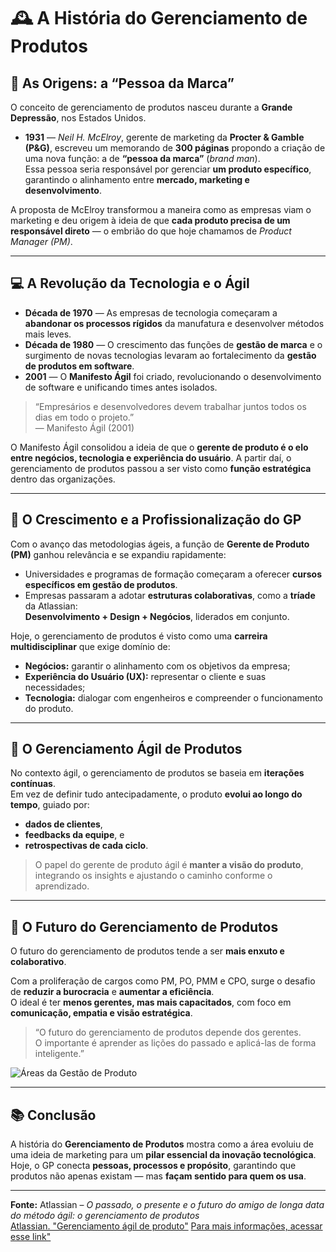 # 🕰️ A História do Gerenciamento de Produtos

## 🏁 As Origens: a “Pessoa da Marca”

O conceito de gerenciamento de produtos nasceu durante a **Grande Depressão**, nos Estados Unidos.

- **1931** — *Neil H. McElroy*, gerente de marketing da **Procter & Gamble (P&G)**, escreveu um memorando de **300 páginas** propondo a criação de uma nova função: a de **“pessoa da marca”** (*brand man*).  
  Essa pessoa seria responsável por gerenciar **um produto específico**, garantindo o alinhamento entre **mercado, marketing e desenvolvimento**.

A proposta de McElroy transformou a maneira como as empresas viam o marketing e deu origem à ideia de que **cada produto precisa de um responsável direto** — o embrião do que hoje chamamos de *Product Manager (PM)*.

---

## 💻 A Revolução da Tecnologia e o Ágil

- **Década de 1970** — As empresas de tecnologia começaram a **abandonar os processos rígidos** da manufatura e desenvolver métodos mais leves.  
- **Década de 1980** — O crescimento das funções de **gestão de marca** e o surgimento de novas tecnologias levaram ao fortalecimento da **gestão de produtos em software**.  
- **2001** — O **Manifesto Ágil** foi criado, revolucionando o desenvolvimento de software e unificando times antes isolados.

> “Empresários e desenvolvedores devem trabalhar juntos todos os dias em todo o projeto.”  
> — Manifesto Ágil (2001)

O Manifesto Ágil consolidou a ideia de que o **gerente de produto é o elo entre negócios, tecnologia e experiência do usuário**. A partir daí, o gerenciamento de produtos passou a ser visto como **função estratégica** dentro das organizações.

---

## 🚀 O Crescimento e a Profissionalização do GP

Com o avanço das metodologias ágeis, a função de **Gerente de Produto (PM)** ganhou relevância e se expandiu rapidamente:

- Universidades e programas de formação começaram a oferecer **cursos específicos em gestão de produtos**.  
- Empresas passaram a adotar **estruturas colaborativas**, como a **tríade** da Atlassian:  
  **Desenvolvimento + Design + Negócios**, liderados em conjunto.

Hoje, o gerenciamento de produtos é visto como uma **carreira multidisciplinar** que exige domínio de:

- **Negócios:** garantir o alinhamento com os objetivos da empresa;  
- **Experiência do Usuário (UX):** representar o cliente e suas necessidades;  
- **Tecnologia:** dialogar com engenheiros e compreender o funcionamento do produto.

---

## 🔄 O Gerenciamento Ágil de Produtos

No contexto ágil, o gerenciamento de produtos se baseia em **iterações contínuas**.  
Em vez de definir tudo antecipadamente, o produto **evolui ao longo do tempo**, guiado por:

- **dados de clientes**,  
- **feedbacks da equipe**, e  
- **retrospectivas de cada ciclo**.

> O papel do gerente de produto ágil é **manter a visão do produto**, integrando os insights e ajustando o caminho conforme o aprendizado.

---

## 🌟 O Futuro do Gerenciamento de Produtos

O futuro do gerenciamento de produtos tende a ser **mais enxuto e colaborativo**.

Com a proliferação de cargos como PM, PO, PMM e CPO, surge o desafio de **reduzir a burocracia** e **aumentar a eficiência**.  
O ideal é ter **menos gerentes, mas mais capacitados**, com foco em **comunicação, empatia e visão estratégica**.

> “O futuro do gerenciamento de produtos depende dos gerentes.  
> O importante é aprender as lições do passado e aplicá-las de forma inteligente.”

![Áreas da Gestão de Produto](https://pm3.com.br/wp-content/uploads/2020/12/zi9QYkZcTLer0cPC2KoT_what_is_a_product_manager.png)

---

## 📚 Conclusão

A história do **Gerenciamento de Produtos** mostra como a área evoluiu de uma ideia de marketing para um **pilar essencial da inovação tecnológica**.  
Hoje, o GP conecta **pessoas, processos e propósito**, garantindo que produtos não apenas existam — mas **façam sentido para quem os usa**.

---

**Fonte:** Atlassian – *O passado, o presente e o futuro do amigo de longa data do método ágil: o gerenciamento de produtos*  
[Atlassian. "Gerenciamento ágil de produto"](https://www.atlassian.com/br/agile/product-management)
[Para mais informações, acessar esse link"](https://cpoclub.com/career/statistics-career-product-management/)


